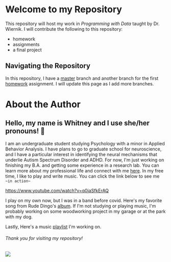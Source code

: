 # Welcome to my Repository

This repository will host my work in *Programming with Data* taught by Dr. Wiernik. I will contribute the following to this repository:
* homework 
* assignments
* a final project

## Navigating the Repository 

In this repository, I have a [master](https://github.com/usf-progdata/hw-whitneykasenetz/tree/master) branch and another branch for the first [homework](https://github.com/usf-progdata/hw-whitneykasenetz/tree/hw01) assignment. I will update this page as I add more branches.


# **About the Author**
## Hello, my name is Whitney and I use she/her pronouns! :tada:
 I am an undergraduate student studying Psychology with a minor in Applied Behavior Analysis. I have plans to go to graduate school for neuroscience, and I have a particular interest in identifying the neural mechanisms that underlie Autism Spectrum Disorder and ADHD. For now, I'm just working on finishing my B.A. and getting some experience in a research lab. You can learn more about my professional life and connect with me  [here](https://www.linkedin.com/in/whitney-kasenetz-16716119a/). 
In my free time, I like to play and write music. You can click the link below to see me ```~in action~```

https://www.youtube.com/watch?v=q0jaSfkErAQ

  I play on my own now, but I was in a band before covid. Here's my favorite song from Rude Dingo's [album](https://open.spotify.com/artist/6UwKAHx0TKLMBsag19tm6k). If I'm not studying or playing music, I'm probably working on some woodworking project in my garage or at the park with my dog. 
  
  Lastly, Here's a music [playlist](https://open.spotify.com/playlist/6TEtPJxx8hy9Vog5c3MZ3n) I'm working on. 


###### Thank you for visiting my repository! 

![](https://https://media.giphy.com/media/2uC8MtsaFn4JEHTMeI/giphy.gif)

